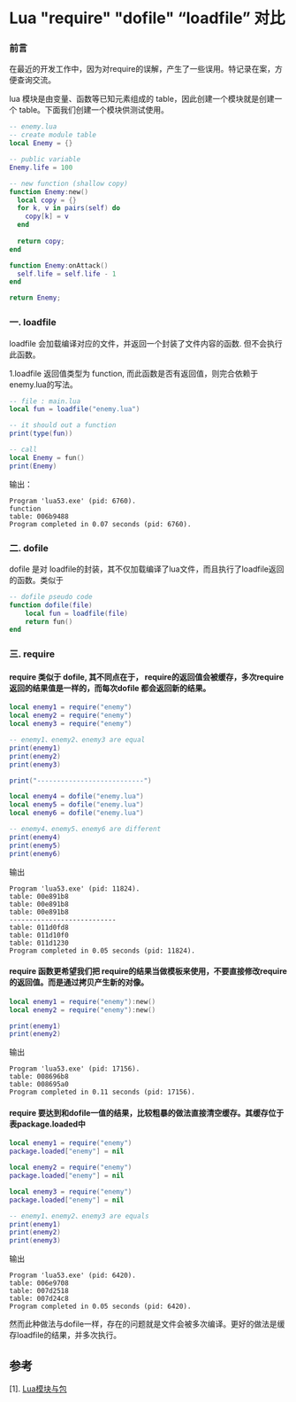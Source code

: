 # Lua "require" "dofile" “loadfile” 对比
### 前言
在最近的开发工作中，因为对require的误解，产生了一些误用。特记录在案，方便查询交流。

lua 模块是由变量、函数等已知元素组成的 table，因此创建一个模块就是创建一个 table。下面我们创建一个模块供测试使用。
```lua
-- enemy.lua
-- create module table
local Enemy = {}

-- public variable
Enemy.life = 100

-- new function (shallow copy)
function Enemy:new()
  local copy = {}
  for k, v in pairs(self) do
    copy[k] = v
  end
  
  return copy;
end

function Enemy:onAttack()
  self.life = self.life - 1
end

return Enemy;
```

### 一. loadfile
loadfile 会加载编译对应的文件，并返回一个封装了文件内容的函数. 但不会执行此函数。

1.loadfile 返回值类型为 function, 而此函数是否有返回值，则完合依赖于enemy.lua的写法。
```lua
-- file : main.lua
local fun = loadfile("enemy.lua")

-- it should out a function
print(type(fun))

-- call 
local Enemy = fun()
print(Enemy)
```
输出：
```  
Program 'lua53.exe' (pid: 6760).
function
table: 006b9488
Program completed in 0.07 seconds (pid: 6760).
```

### 二. dofile
dofile 是对 loadfile的封装，其不仅加载编译了lua文件，而且执行了loadfile返回的函数。类似于
```lua
-- dofile pseudo code
function dofile(file)
    local fun = loadfile(file)
    return fun()  
end
```

### 三. require
#### require 类似于 dofile, 其不同点在于， require的返回值会被缓存，多次require 返回的结果值是一样的，而每次dofile 都会返回新的结果。
```lua
local enemy1 = require("enemy")
local enemy2 = require("enemy")
local enemy3 = require("enemy")

-- enemy1、enemy2、enemy3 are equal
print(enemy1)
print(enemy2)
print(enemy3)

print("---------------------------")

local enemy4 = dofile("enemy.lua")
local enemy5 = dofile("enemy.lua")
local enemy6 = dofile("enemy.lua")

-- enemy4、enemy5、enemy6 are different
print(enemy4)
print(enemy5)
print(enemy6)
```
输出
```
Program 'lua53.exe' (pid: 11824).
table: 00e891b8
table: 00e891b8
table: 00e891b8
---------------------------
table: 011d0fd8
table: 011d10f0
table: 011d1230
Program completed in 0.05 seconds (pid: 11824).
```

#### require 函数更希望我们把 require的结果当做模板来使用，不要直接修改require的返回值。而是通过拷贝产生新的对像。
```lua
local enemy1 = require("enemy"):new()
local enemy2 = require("enemy"):new()

print(enemy1)
print(enemy2)
```
输出
```
Program 'lua53.exe' (pid: 17156).
table: 008696b8
table: 008695a0
Program completed in 0.11 seconds (pid: 17156).
```

#### require 要达到和dofile一值的结果，比较粗暴的做法直接清空缓存。其缓存位于表package.loaded中
```lua
local enemy1 = require("enemy")
package.loaded["enemy"] = nil

local enemy2 = require("enemy")
package.loaded["enemy"] = nil

local enemy3 = require("enemy")
package.loaded["enemy"] = nil

-- enemy1、enemy2、enemy3 are equals
print(enemy1)
print(enemy2)
print(enemy3)
```
输出
```
Program 'lua53.exe' (pid: 6420).
table: 006e9708
table: 007d2518
table: 007d24c8
Program completed in 0.05 seconds (pid: 6420).
```

然而此种做法与dofile一样，存在的问题就是文件会被多次编译。更好的做法是缓存loadfile的结果，并多次执行。




## 参考
[1]. [Lua模块与包](https://www.runoob.com/lua/lua-modules-packages.html)
